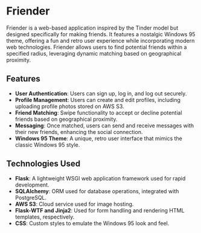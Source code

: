 # Friender

Friender is a web-based application inspired by the Tinder model but designed specifically for making friends. It features a nostalgic Windows 95 theme, offering a fun and retro user experience while incorporating modern web technologies. Friender allows users to find potential friends within a specified radius, leveraging dynamic matching based on geographical proximity.

## Features

- **User Authentication**: Users can sign up, log in, and log out securely.
- **Profile Management**: Users can create and edit profiles, including uploading profile photos stored on AWS S3.
- **Friend Matching**: Swipe functionality to accept or decline potential friends based on geographical proximity.
- **Messaging**: Once matched, users can send and receive messages with their new friends, enhancing the social connection.
- **Windows 95 Theme**: A unique, retro user interface that mimics the classic Windows 95 style.

## Technologies Used

- **Flask**: A lightweight WSGI web application framework used for rapid development.
- **SQLAlchemy**: ORM used for database operations, integrated with PostgreSQL.
- **AWS S3**: Cloud service used for image hosting.
- **Flask-WTF and Jinja2**: Used for form handling and rendering HTML templates, respectively.
- **CSS**: Custom styles to emulate the Windows 95 look and feel.
